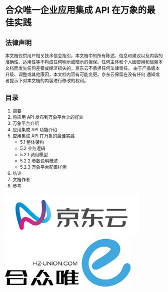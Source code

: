 # 合众唯一企业应用集成 API 在万象的最佳实践

## 法律声明

本文档仅供用户相关技术信息指引，本文档中的所有陈述、信息和建议以及内容的准确性、适用性等不构成任何明示或暗示的担保。任何主体和个人因使用和信赖本文档而发生任何差错或经济损失的，京东云不承担任何法律责任。 
由于产品版本升级、调整或其他康因，本文档内容有可能变更。京东云保留在没有任何
通知或者提示下对本文档的内容进行修改的权利。 



## 目录

1. 摘要
2. 将应用 API 发布到万象平台上的好处
3. 万象平台介绍
4. 应用集成 API 功能介绍
5. 应用集成 API 在万象的最佳实践
    - 5.1  整体架构
    - 5.2  业务逻辑
    - 5.2.1  调用模型
    - 5.2.2  参数说明概览
    - 5.2.3 万象平台配置样例
6. 结论 
7. 文档作者
8. 参考




![image](../../../image/JDCloud-WhitePaper/JDCloud-WhitePaper-Enterprise-Integration-Best-Practice-with-WanXiangAPI/JD-Cloud-Logo.png)
![image](../../../image/JDCloud-WhitePaper/JDCloud-WhitePaper-Enterprise-Integration-Best-Practice-with-WanXiangAPI/HZ-UNION-Logo.png)
